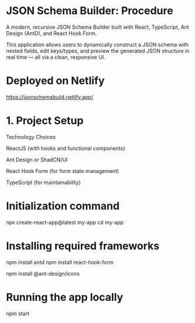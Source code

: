 # JSON Schema Builder: Procedure
A modern, recursive JSON Schema Builder built with React, TypeScript, Ant Design (AntD), and React Hook Form.

This application allows users to dynamically construct a JSON schema with nested fields, edit keys/types, 
and preview the generated JSON structure in real time — all via a clean, responsive UI.


# Deployed on Netlify 
https://jsonschemabuild.netlify.app/

# 1. Project Setup
Technology Choices

ReactJS (with hooks and functional components)

Ant Design or ShadCN/UI

React Hook Form (for form state management)

TypeScript (for maintainability)


# Initialization command
npx create-react-app@latest my-app
cd my-app


# Installing required frameworks

npm install antd
npm install react-hook-form

npm install @ant-design/icons

# Running the app locally
 npm start




 
